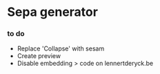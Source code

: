 # Sepa generator

### to do

- Replace 'Collapse' with sesam
- Create preview
- Disable embedding > code on lennertderyck.be
